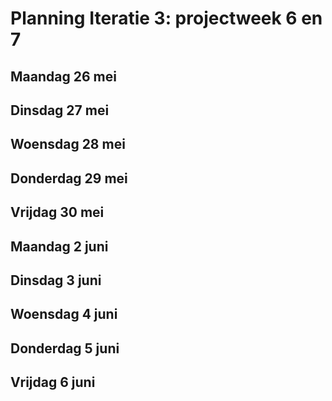 # Planning Iteratie 3: projectweek 6 en 7

## Maandag 26 mei

## Dinsdag 27 mei

## Woensdag 28 mei

## Donderdag 29 mei

## Vrijdag 30 mei

## Maandag 2 juni

## Dinsdag 3 juni

## Woensdag 4 juni

## Donderdag 5 juni

## Vrijdag 6 juni
